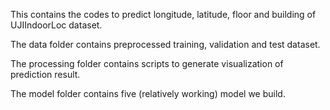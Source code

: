 This contains the codes to predict longitude, latitude, floor and building of UJIIndoorLoc dataset.

The data folder contains preprocessed training, validation and test dataset.

The processing folder contains scripts to generate visualization of prediction result.

The model folder contains five (relatively working) model we build.
